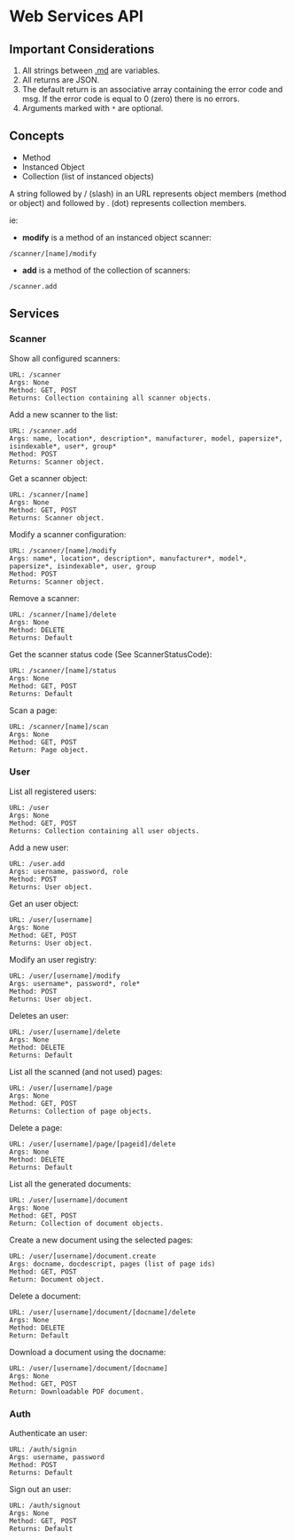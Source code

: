 # Web Services API #

## Important Considerations ##

  1. All strings between [.md](.md) are variables.
  1. All returns are JSON.
  1. The default return is an associative array containing the error code and msg. If the error code is equal to 0 (zero) there is no errors.
  1. Arguments marked with `*` are optional.

## Concepts ##

  * Method
  * Instanced Object
  * Collection (list of instanced objects)

A string followed by / (slash) in an URL represents object members (method or object) and followed by . (dot) represents collection members.

ie:

  * **modify** is a method of an instanced object scanner:
```
/scanner/[name]/modify
```

  * **add** is a method of the collection of scanners:
```
/scanner.add
```

## Services ##

### Scanner ###

Show all configured scanners:
```
URL: /scanner
Args: None
Method: GET, POST
Returns: Collection containing all scanner objects.
```

Add a new scanner to the list:
```
URL: /scanner.add
Args: name, location*, description*, manufacturer, model, papersize*, isindexable*, user*, group*
Method: POST
Returns: Scanner object.
```

Get a scanner object:
```
URL: /scanner/[name]
Args: None
Method: GET, POST
Returns: Scanner object.
```

Modify a scanner configuration:
```
URL: /scanner/[name]/modify
Args: name*, location*, description*, manufacturer*, model*, papersize*, isindexable*, user, group
Method: POST
Returns: Scanner object.
```

Remove a scanner:
```
URL: /scanner/[name]/delete
Args: None
Method: DELETE
Returns: Default
```

Get the scanner status code (See ScannerStatusCode):
```
URL: /scanner/[name]/status
Args: None
Method: GET, POST
Returns: Default
```

Scan a page:
```
URL: /scanner/[name]/scan
Args: None
Method: GET, POST
Return: Page object.
```

### User ###

List all registered users:
```
URL: /user
Args: None
Method: GET, POST
Returns: Collection containing all user objects.
```

Add a new user:
```
URL: /user.add
Args: username, password, role
Method: POST
Returns: User object.
```

Get an user object:
```
URL: /user/[username]
Args: None
Method: GET, POST
Returns: User object.
```

Modify an user registry:
```
URL: /user/[username]/modify
Args: username*, password*, role*
Method: POST
Returns: User object.
```

Deletes an user:
```
URL: /user/[username]/delete
Args: None
Method: DELETE
Returns: Default
```

List all the scanned (and not used) pages:
```
URL: /user/[username]/page
Args: None
Method: GET, POST
Returns: Collection of page objects.
```

Delete a page:
```
URL: /user/[username]/page/[pageid]/delete
Args: None
Method: DELETE
Returns: Default
```

List all the generated documents:
```
URL: /user/[username]/document
Args: None
Method: GET, POST
Return: Collection of document objects.
```

Create a new document using the selected pages:
```
URL: /user/[username]/document.create
Args: docname, docdescript, pages (list of page ids)
Method: GET, POST
Return: Document object.
```

Delete a document:
```
URL: /user/[username]/document/[docname]/delete
Args: None
Method: DELETE
Return: Default
```

Download a document using the docname:
```
URL: /user/[username]/document/[docname]
Args: None
Method: GET, POST
Return: Downloadable PDF document.
```

### Auth ###

Authenticate an user:
```
URL: /auth/signin
Args: username, password
Method: POST
Returns: Default
```

Sign out an user:
```
URL: /auth/signout
Args: None
Method: GET, POST
Returns: Default
```